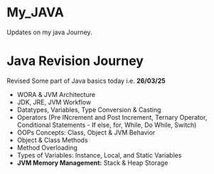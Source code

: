 # My_JAVA
Updates on my java Journey.

# Java Revision Journey 
Revised Some part of Java basics today i.e. **26/03/25** 

- WORA & JVM Architecture  
- JDK, JRE, JVM Workflow  
- Datatypes, Variables, Type Conversion & Casting  
- Operators (Pre INcrement and Post Increment, Ternary Operator, Conditional Statements - If else, for, While, Do While, Switch)  
- OOPs Concepts: Class, Object & JVM Behavior  
- Object & Class Methods  
- Method Overloading
- Types of Variables: Instance, Local, and Static Variables 
- **JVM Memory Management:** Stack & Heap Storage  
